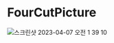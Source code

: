 # FourCutPicture

![스크린샷 2023-04-07 오전 1 39 10](https://user-images.githubusercontent.com/54524378/230442224-083fb16a-8a62-49bd-9dd3-fd0d8b615bd5.png)

